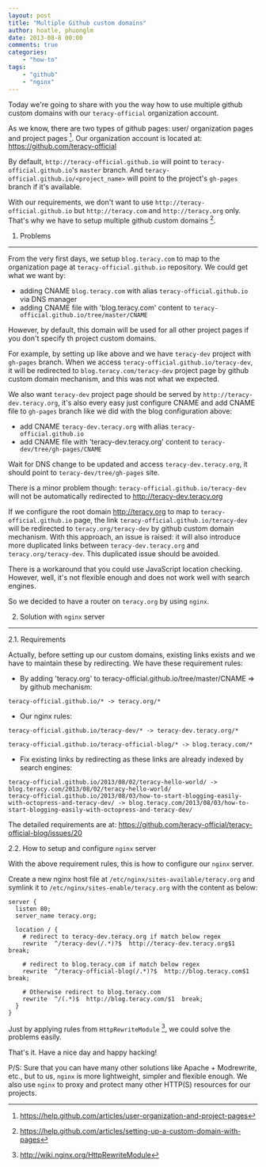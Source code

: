 ```yaml
---
layout: post
title: "Multiple Github custom domains"
author: hoatle, phuonglm
date: 2013-08-8 00:00
comments: true
categories:
    - "how-to"
tags:
    - "github"
    - "nginx"
---
```


Today we're going to share with you the way how to use multiple github custom domains with our
`teracy-official` organization account.

As we know, there are two types of github pages: user/ organization pages and project pages [^1].
Our organization account is located at: https://github.com/teracy-official

By default, `http://teracy-official.github.io` will point to `teracy-official.github.io`'s `master`
branch. And `teracy-official.github.io/<project_name>` will point to the project's `gh-pages` branch
if it's available.

With our requirements, we don't want to use `http://teracy-official.github.io` but
`http://teracy.com` and `http://teracy.org` only. That's why we have to setup multiple github custom
domains [^2].

<!-- more -->

1. Problems
-----------

From the very first days, we setup `blog.teracy.com` to map to the organization page at
`teracy-official.github.io` repository. We could get what we want by:

- adding CNAME `blog.teracy.com` with alias `teracy-official.github.io` via DNS manager
- adding CNAME file with 'blog.teracy.com' content to `teracy-official.github.io/tree/master/CNAME`

However, by default, this domain will be used for all other project pages if you don't specify
th project custom domains.

For example, by setting up like above and we have `teracy-dev` project with `gh-pages` branch.
When we access `teracy-official.github.io/teracy-dev`, it will be redirected to
`blog.teracy.com/teracy-dev` project page by github custom domain mechanism, and this was not what
we expected.

We also want `teracy-dev` project page should be served by `http://teracy-dev.teracy.org`, it's also
every easy just configure CNAME and add CNAME file to `gh-pages` branch like we did with the blog
configuration above:

- add CNAME `teracy-dev.teracy.org` with alias `teracy-official.github.io`
- add CNAME file with 'teracy-dev.teracy.org' content to `teracy-dev/tree/gh-pages/CNAME`

Wait for DNS change to be updated and access `teracy-dev.teracy.org`, it should point to
`teracy-dev/tree/gh-pages` site.

There is a minor problem though:
`teracy-official.github.io/teracy-dev` will not be automatically redirected to
http://teracy-dev.teracy.org

If we configure the root domain http://teracy.org to map to `teracy-official.github.io` page,
the link `teracy-official.github.io/teracy-dev` will be redirected to `teracy.org/teracy-dev` by
github custom domain mechanism. With this approach, an issue is raised: it will also introduce more
duplicated links between `teracy-dev.teracy.org` and `teracy.org/teracy-dev`. This duplicated issue
should be avoided.

There is a workaround that you could use JavaScript location checking. However, well, it's not
flexible enough and does not work well with search engines.

So we decided to have a router on `teracy.org` by using `nginx`.


2. Solution with `nginx` server
-------------------------------

2.1. Requirements

Actually, before setting up our custom domains, existing links exists and we have to maintain these
by redirecting. We have these requirement rules:

- By adding 'teracy.org' to teracy-official.github.io/tree/master/CNAME => by github mechanism:

```
teracy-official.github.io/* -> teracy.org/*
```

- Our nginx rules:

```
teracy-official.github.io/teracy-dev/* -> teracy-dev.teracy.org/*

teracy-official.github.io/teracy-official-blog/* -> blog.teracy.com/*
```

- Fix existing links by redirecting as these links are already indexed by search engines:

```
teracy-official.github.io/2013/08/02/teracy-hello-world/ -> blog.teracy.com/2013/08/02/teracy-hello-world/
teracy-official.github.io/2013/08/03/how-to-start-blogging-easily-with-octopress-and-teracy-dev/ -> blog.teracy.com/2013/08/03/how-to-start-blogging-easily-with-octopress-and-teracy-dev/
```


The detailed requirements are at: https://github.com/teracy-official/teracy-official-blog/issues/20

2.2. How to setup and configure `nginx` server

With the above requirement rules, this is how to configure our `nginx` server.

Create a new nginx host file at `/etc/nginx/sites-available/teracy.org` and symlink it to
`/etc/nginx/sites-enable/teracy.org` with the content as below:

```
server {
  listen 80;
  server_name teracy.org;

  location / {
    # redirect to teracy-dev.teracy.org if match below regex
    rewrite  ^/teracy-dev(/.*)?$  http://teracy-dev.teracy.org$1  break;

    # redirect to blog.teracy.com if match below regex
    rewrite  ^/teracy-official-blog(/.*)?$  http://blog.teracy.com$1  break;

    # Otherwise redirect to blog.teracy.com
    rewrite  ^/(.*)$  http://blog.teracy.com/$1  break;
  }
}
```

Just by applying rules from `HttpRewriteModule` [^3], we could solve the problems easily.


That's it. Have a nice day and happy hacking!

P/S: Sure that you can have many other solutions like Apache + Modrewrite, etc., but to us, `nginx`
is more lightweight, simpler and flexible enough. We also use `nginx` to proxy and protect many
other HTTP(S) resources for our projects.

[^1]: https://help.github.com/articles/user-organization-and-project-pages
[^2]: https://help.github.com/articles/setting-up-a-custom-domain-with-pages
[^3]: http://wiki.nginx.org/HttpRewriteModule
